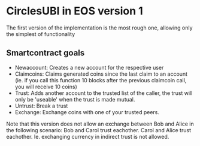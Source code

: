# CirclesUBI in EOS version 1
The first version of the implementation is the most rough one, allowing only the simplest of functionality

## Smartcontract goals

* Newaccount: Creates a new account for the respective user
* Claimcoins: Claims generated coins since the last claim to an account (ie. if you call this function 10 blocks after the previous claimcoin call, you will receive 10 coins)
* Trust: Adds another account to the trusted list of the caller, the trust will only be 'useable' when the trust is made mutual.
* Untrust: Break a trust
* Exchange: Exchange coins with one of your trusted peers.

Note that this version does not allow an exchange between Bob and Alice in the following scenario: Bob and Carol trust eachother. Carol and Alice trust eachother. Ie. exchanging currency in indirect trust is not allowed.
